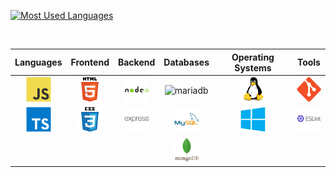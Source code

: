 [![Most Used Languages](https://github-readme-stats.vercel.app/api/top-langs/?username=voss29&langs_count=8&exclude_repo=knowledgeBase&theme=dark)](https://github.com/anuraghazra/github-readme-stats)

<br>

|Languages |Frontend |Backend |Databases |Operating Systems|Tools           |
|:--------:|:-------:|:------:|:--------:|:---------------:|:--------------:|
|<img src="https://raw.githubusercontent.com/devicons/devicon/master/icons/javascript/javascript-original.svg" alt="javascript" width="40" height="40" title="JavaScript"/> |<img src="https://raw.githubusercontent.com/devicons/devicon/master/icons/html5/html5-original-wordmark.svg" alt="html5" width="40" height="40" title="HTML"/> |<img src="https://raw.githubusercontent.com/devicons/devicon/master/icons/nodejs/nodejs-original-wordmark.svg" alt="nodejs" width="40" height="40" title="Node.js"/> |<img src="https://www.vectorlogo.zone/logos/mariadb/mariadb-icon.svg" alt="mariadb" width="40" height="40" title="MariaDB"/> |<img src="https://raw.githubusercontent.com/devicons/devicon/master/icons/linux/linux-original.svg" alt="linux" width="40" height="40" title="Linux"/>|<img src="https://raw.githubusercontent.com/devicons/devicon/master/icons/git/git-plain.svg" alt="Git" width="40" height="40" title="Git"/>|
|<img src="https://raw.githubusercontent.com/devicons/devicon/master/icons/typescript/typescript-original.svg" alt="typescript" width="40" height="40" title="TypeScript"/> |<img src="https://raw.githubusercontent.com/devicons/devicon/master/icons/css3/css3-original-wordmark.svg" alt="css3" width="40" height="40" title="CSS"/> |<img src="https://raw.githubusercontent.com/devicons/devicon/master/icons/express/express-original-wordmark.svg" alt="Express" width="40" height="40" title="Express"/> |<img src="https://raw.githubusercontent.com/devicons/devicon/master/icons/mysql/mysql-original-wordmark.svg" alt="mysql" width="40" height="40" title="MySQL"> |<img src="https://raw.githubusercontent.com/devicons/devicon/master/icons/windows8/windows8-original.svg" alt="windows" width="40" height="40" title="Windows"/>|<img src="https://raw.githubusercontent.com/devicons/devicon/master/icons/eslint/eslint-original-wordmark.svg" alt="ESLint" width="40" height="40" title="ESLint"/> |
| | | |<img src="https://raw.githubusercontent.com/devicons/devicon/master/icons/mongodb/mongodb-original-wordmark.svg" alt="mongodb" width="40" height="40" title="MongoDB"/> | | |

